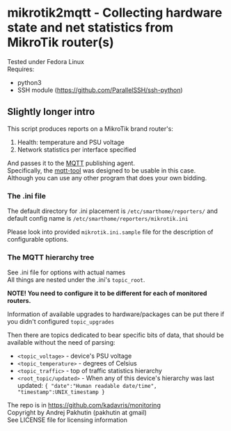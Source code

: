 # mikrotik2mqtt - Collecting hardware state and net statistics from MikroTik router(s)
Tested under Fedora Linux  
Requires:
* python3
* SSH module (https://github.com/ParallelSSH/ssh-python)  

## Slightly longer intro
This script produces reports on a MikroTik brand router's:
1) Health: temperature and PSU voltage
2) Network statistics per interface specified

And passes it to the [MQTT](https://en.wikipedia.org/wiki/MQTT) publishing agent.  
Specifically, the [mqtt-tool](https://github.com/kadavris/mqtt) was designed to be usable in this case.  
Although you can use any other program that does your own bidding.  

### The .ini file
The default directory for .ini placement is `/etc/smarthome/reporters/`
and default config name is `/etc/smarthome/reporters/mikrotik.ini`

Please look into provided `mikrotik.ini.sample` file for the description of configurable options.  

### The MQTT hierarchy tree
See .ini file for options with actual names  
All things are nested under the .ini's `topic_root`.

**NOTE! You need to configure it to be different for each of monitored routers.**   

Information of available upgrades to hardware/packages can be put there
if you didn't configured `topic_upgrades`

Then there are topics dedicated to bear specific bits of data, that should be available without the need of parsing:
* `<topic_voltage>` - device's PSU voltage
* `<topic_temperature>` - degrees of Celsius
* `<topic_traffic>` - top of traffic statistics hierarchy
* `<root_topic/updated>` - When any of this device's hierarchy was last updated:
  `{ "date":"Human readable date/time", "timestamp":UNIX_timestamp }`

The repo is in <https://github.com/kadavris/monitoring>  
Copyright by Andrej Pakhutin (pakhutin at gmail)  
See LICENSE file for licensing information

